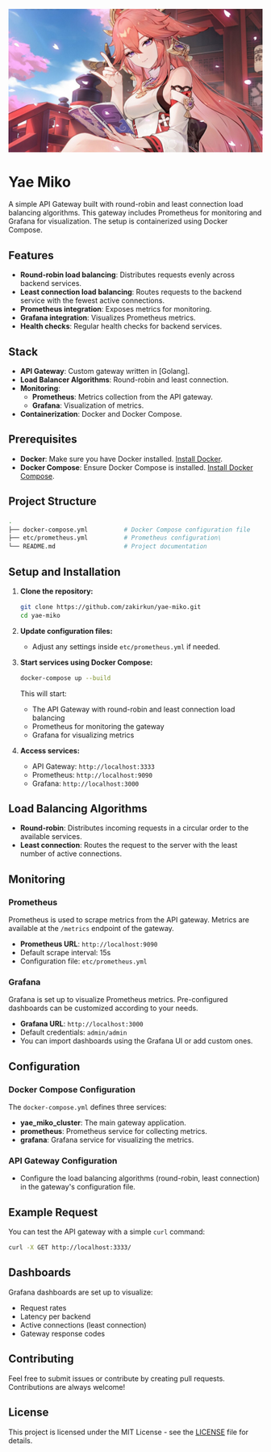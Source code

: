 ![Yae Miko](yae-miko.jpg)  

# Yae Miko

A simple API Gateway built with round-robin and least connection load balancing algorithms. This gateway includes Prometheus for monitoring and Grafana for visualization. The setup is containerized using Docker Compose.

## Features

- **Round-robin load balancing**: Distributes requests evenly across backend services.
- **Least connection load balancing**: Routes requests to the backend service with the fewest active connections.
- **Prometheus integration**: Exposes metrics for monitoring.
- **Grafana integration**: Visualizes Prometheus metrics.
- **Health checks**: Regular health checks for backend services.

## Stack

- **API Gateway**: Custom gateway written in [Golang].
- **Load Balancer Algorithms**: Round-robin and least connection.
- **Monitoring**: 
  - **Prometheus**: Metrics collection from the API gateway.
  - **Grafana**: Visualization of metrics.
- **Containerization**: Docker and Docker Compose.

## Prerequisites

- **Docker**: Make sure you have Docker installed. [Install Docker](https://docs.docker.com/get-docker/).
- **Docker Compose**: Ensure Docker Compose is installed. [Install Docker Compose](https://docs.docker.com/compose/install/).

## Project Structure

```bash
.
├── docker-compose.yml          # Docker Compose configuration file
├── etc/prometheus.yml          # Prometheus configuration\
└── README.md                   # Project documentation
```

## Setup and Installation

1. **Clone the repository:**

   ```bash
   git clone https://github.com/zakirkun/yae-miko.git
   cd yae-miko
   ```

2. **Update configuration files:**

   - Adjust any settings inside `etc/prometheus.yml` if needed.

3. **Start services using Docker Compose:**

   ```bash
   docker-compose up --build
   ```

   This will start:
   - The API Gateway with round-robin and least connection load balancing
   - Prometheus for monitoring the gateway
   - Grafana for visualizing metrics

4. **Access services:**
   - API Gateway: `http://localhost:3333`
   - Prometheus: `http://localhost:9090`
   - Grafana: `http://localhost:3000`

## Load Balancing Algorithms

- **Round-robin**: Distributes incoming requests in a circular order to the available services.
- **Least connection**: Routes the request to the server with the least number of active connections.

## Monitoring

### Prometheus

Prometheus is used to scrape metrics from the API gateway. Metrics are available at the `/metrics` endpoint of the gateway.

- **Prometheus URL**: `http://localhost:9090`
- Default scrape interval: 15s
- Configuration file: `etc/prometheus.yml`

### Grafana

Grafana is set up to visualize Prometheus metrics. Pre-configured dashboards can be customized according to your needs.

- **Grafana URL**: `http://localhost:3000`
- Default credentials: `admin/admin`
- You can import dashboards using the Grafana UI or add custom ones.

## Configuration

### Docker Compose Configuration

The `docker-compose.yml` defines three services:

- **yae_miko_cluster**: The main gateway application.
- **prometheus**: Prometheus service for collecting metrics.
- **grafana**: Grafana service for visualizing the metrics.

### API Gateway Configuration

- Configure the load balancing algorithms (round-robin, least connection) in the gateway's configuration file.

## Example Request

You can test the API gateway with a simple `curl` command:

```bash
curl -X GET http://localhost:3333/
```

## Dashboards

Grafana dashboards are set up to visualize:

- Request rates
- Latency per backend
- Active connections (least connection)
- Gateway response codes

## Contributing

Feel free to submit issues or contribute by creating pull requests. Contributions are always welcome!

## License

This project is licensed under the MIT License - see the [LICENSE](LICENSE) file for details.